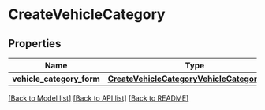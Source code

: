 # CreateVehicleCategory

## Properties
Name | Type | Description | Notes
------------ | ------------- | ------------- | -------------
**vehicle_category_form** | [**CreateVehicleCategoryVehicleCategoryForm**](CreateVehicleCategoryVehicleCategoryForm.md) |  | [optional] 

[[Back to Model list]](../README.md#documentation-for-models) [[Back to API list]](../README.md#documentation-for-api-endpoints) [[Back to README]](../README.md)


